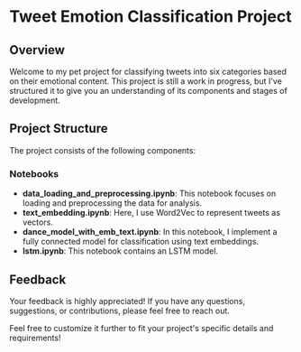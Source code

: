# Tweet Emotion Classification Project

## Overview
Welcome to my pet project for classifying tweets into six categories based on their emotional content. This project is still a work in progress, but I've structured it to give you an understanding of its components and stages of development.

## Project Structure
The project consists of the following components:

### Notebooks
- **data_loading_and_preprocessing.ipynb**: This notebook focuses on loading and preprocessing the data for analysis.
- **text_embedding.ipynb**: Here, I use Word2Vec to represent tweets as vectors.
- **dance_model_with_emb_text.ipynb**: In this notebook, I implement a fully connected model for classification using text embeddings.
- **lstm.ipynb**: This notebook contains an LSTM model.

## Feedback
Your feedback is highly appreciated! If you have any questions, suggestions, or contributions, please feel free to reach out.

Feel free to customize it further to fit your project's specific details and requirements!